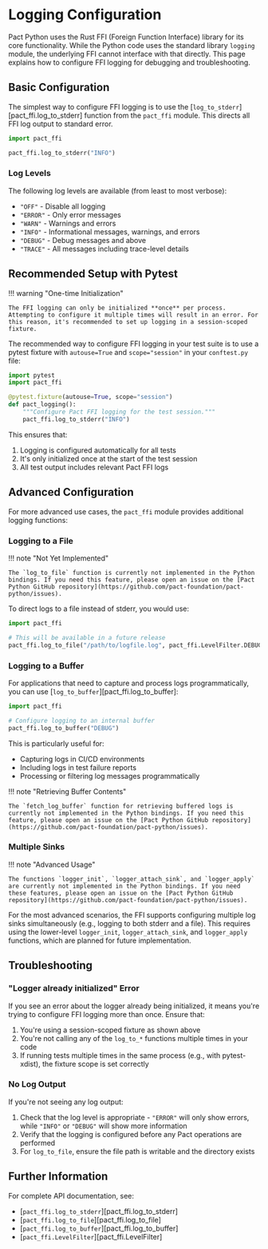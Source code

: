# Logging Configuration

Pact Python uses the Rust FFI (Foreign Function Interface) library for its core functionality. While the Python code uses the standard library `logging` module, the underlying FFI cannot interface with that directly. This page explains how to configure FFI logging for debugging and troubleshooting.

## Basic Configuration

The simplest way to configure FFI logging is to use the [`log_to_stderr`][pact_ffi.log_to_stderr] function from the `pact_ffi` module. This directs all FFI log output to standard error.

```python
import pact_ffi

pact_ffi.log_to_stderr("INFO")
```

### Log Levels

The following log levels are available (from least to most verbose):

-   `"OFF"` - Disable all logging
-   `"ERROR"` - Only error messages
-   `"WARN"` - Warnings and errors
-   `"INFO"` - Informational messages, warnings, and errors
-   `"DEBUG"` - Debug messages and above
-   `"TRACE"` - All messages including trace-level details

## Recommended Setup with Pytest

<!-- markdownlint-disable code-block-style -->
!!! warning "One-time Initialization"

    The FFI logging can only be initialized **once** per process. Attempting to configure it multiple times will result in an error. For this reason, it's recommended to set up logging in a session-scoped fixture.
<!-- markdownlint-enable code-block-style -->

The recommended way to configure FFI logging in your test suite is to use a pytest fixture with `autouse=True` and `scope="session"` in your `conftest.py` file:

```python
import pytest
import pact_ffi

@pytest.fixture(autouse=True, scope="session")
def pact_logging():
    """Configure Pact FFI logging for the test session."""
    pact_ffi.log_to_stderr("INFO")
```

This ensures that:

1.  Logging is configured automatically for all tests
2.  It's only initialized once at the start of the test session
3.  All test output includes relevant Pact FFI logs

## Advanced Configuration

For more advanced use cases, the `pact_ffi` module provides additional logging functions:

### Logging to a File

<!-- markdownlint-disable code-block-style -->
!!! note "Not Yet Implemented"

    The `log_to_file` function is currently not implemented in the Python bindings. If you need this feature, please open an issue on the [Pact Python GitHub repository](https://github.com/pact-foundation/pact-python/issues).
<!-- markdownlint-enable code-block-style -->

To direct logs to a file instead of stderr, you would use:

```python
import pact_ffi

# This will be available in a future release
pact_ffi.log_to_file("/path/to/logfile.log", pact_ffi.LevelFilter.DEBUG)
```

### Logging to a Buffer

For applications that need to capture and process logs programmatically, you can use [`log_to_buffer`][pact_ffi.log_to_buffer]:

```python
import pact_ffi

# Configure logging to an internal buffer
pact_ffi.log_to_buffer("DEBUG")
```

This is particularly useful for:

-   Capturing logs in CI/CD environments
-   Including logs in test failure reports
-   Processing or filtering log messages programmatically

<!-- markdownlint-disable code-block-style -->
!!! note "Retrieving Buffer Contents"

    The `fetch_log_buffer` function for retrieving buffered logs is currently not implemented in the Python bindings. If you need this feature, please open an issue on the [Pact Python GitHub repository](https://github.com/pact-foundation/pact-python/issues).
<!-- markdownlint-enable code-block-style -->

### Multiple Sinks

<!-- markdownlint-disable code-block-style -->
!!! note "Advanced Usage"

    The functions `logger_init`, `logger_attach_sink`, and `logger_apply` are currently not implemented in the Python bindings. If you need these features, please open an issue on the [Pact Python GitHub repository](https://github.com/pact-foundation/pact-python/issues).
<!-- markdownlint-enable code-block-style -->

For the most advanced scenarios, the FFI supports configuring multiple log sinks simultaneously (e.g., logging to both stderr and a file). This requires using the lower-level `logger_init`, `logger_attach_sink`, and `logger_apply` functions, which are planned for future implementation.

## Troubleshooting

### "Logger already initialized" Error

If you see an error about the logger already being initialized, it means you're trying to configure FFI logging more than once. Ensure that:

1.  You're using a session-scoped fixture as shown above
2.  You're not calling any of the `log_to_*` functions multiple times in your code
3.  If running tests multiple times in the same process (e.g., with pytest-xdist), the fixture scope is set correctly

### No Log Output

If you're not seeing any log output:

1.  Check that the log level is appropriate - `"ERROR"` will only show errors, while `"INFO"` or `"DEBUG"` will show more information
2.  Verify that the logging is configured before any Pact operations are performed
3.  For `log_to_file`, ensure the file path is writable and the directory exists

## Further Information

For complete API documentation, see:

-   [`pact_ffi.log_to_stderr`][pact_ffi.log_to_stderr]
-   [`pact_ffi.log_to_file`][pact_ffi.log_to_file]
-   [`pact_ffi.log_to_buffer`][pact_ffi.log_to_buffer]
-   [`pact_ffi.LevelFilter`][pact_ffi.LevelFilter]
